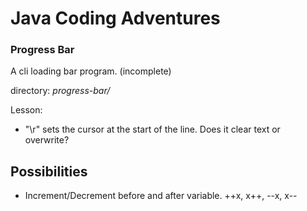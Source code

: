 # Java Coding Adventures

### Progress Bar
A cli loading bar program. (incomplete)

directory: _progress-bar/_ 

Lesson:
- "\r" sets the cursor at the start of the line. Does it clear text or overwrite?


## Possibilities
- Increment/Decrement before and after variable. ++x, x++, --x, x--
